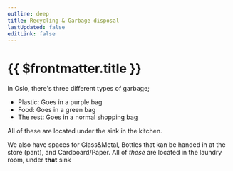 ```yaml
---
outline: deep
title: Recycling & Garbage disposal
lastUpdated: false
editLink: false
---
```


# {{ $frontmatter.title }}

In Oslo, there's three different types of garbage; 
- Plastic: Goes in a purple bag
- Food: Goes in a green bag
- The rest: Goes in a normal shopping bag

All of these are located under the sink in the kitchen.

We also have spaces for Glass&Metal, Bottles that kan be handed in at the store (pant), and Cardboard/Paper.
All of *these* are located in the laundry room, under **that** sink
